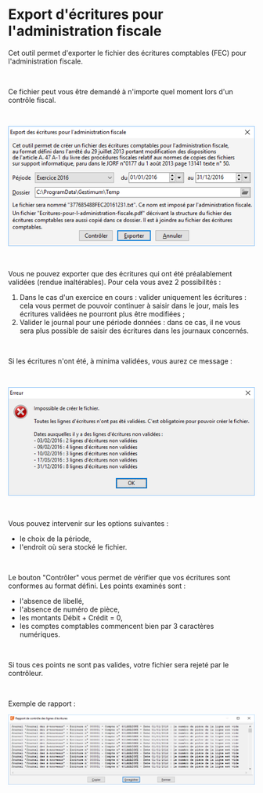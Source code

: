 # Export d'écritures pour l'administration fiscale
Cet outil permet d'exporter le fichier des écritures comptables (FEC) 
 pour l'administration fiscale.


 


Ce fichier peut vous être demandé à n'importe quel moment lors d'un 
 contrôle fiscal.


 


![](../assets/images/2/Export.png)


 


Vous ne pouvez exporter que des écritures qui ont été préalablement 
 validées (rendue inaltérables). Pour cela vous avez 2 possibilités :


1. Dans le cas d'un exercice en cours : valider uniquement les 
 écritures : cela vous permet de pouvoir continuer à saisir dans le 
 jour, mais les écritures validées ne pourront plus être modifiées 
 ;
2. Valider le journal pour une période données : dans ce cas, il 
 ne vous sera plus possible de saisir des écritures dans les journaux 
 concernés.


 


Si les écritures n'ont été, à minima validées, vous aurez ce message 
 :


 


![](../assets/images/2/Ecritures_non_validees.png)


 


Vous pouvez intervenir sur les options suivantes :


* le choix de la période,
* l'endroit où sera stocké le 
 fichier.


 


Le bouton "Contrôler" vous permet de vérifier que vos écritures 
 sont conformes au format défini. Les points examinés sont :


* l'absence de libellé,
* l'absence de numéro de pièce,
* les montants Débit + Crédit 
 = 0,
* les comptes comptables commencent 
 bien par 3 caractères numériques.


 


Si tous ces points ne sont pas valides, votre fichier sera rejeté par 
 le contrôleur.


 


Exemple de rapport :


![](../assets/images/2/Rapport.png)


 


